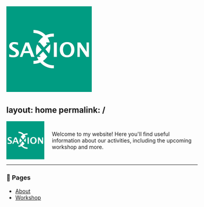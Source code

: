 
![Alt text](Saxion.png)
---
layout: home
permalink: /
---

<div style="display: flex; align-items: center;">
  <img src="Saxion.png" alt="Saxion Logo" style="max-width: 100px; margin-right: 20px;" />
  <p>
    Welcome to my website!  
    Here you'll find useful information about our activities, including the upcoming workshop and more.
  </p>
</div>

---

### 📄 Pages

- [About](about/)
- [Workshop](workshop/)
